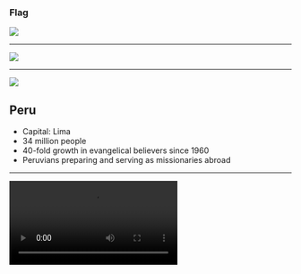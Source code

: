 ### Flag

![](https://upload.wikimedia.org/wikipedia/commons/c/cf/Flag_of_Peru.svg)

---

![](https://upload.wikimedia.org/wikipedia/commons/0/07/PER_orthographic.svg)

---

![](https://res.cloudinary.com/kiekies/image/upload/v1636918519/ccw/apjtkvcwmisoau6r8w8x.jpg)

## Peru

- Capital: Lima
- 34 million people
- 40-fold growth in evangelical believers since 1960
- Peruvians preparing and serving as missionaries abroad

---

![](https://storage.cloud.google.com/prayer-videos/country/peru.mp4)
